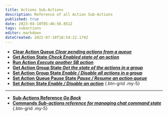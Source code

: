 ```yaml
---
title: Actions Sub-Actions
description: Reference of all Action Sub-Actions
published: true
date: 2023-04-10T05:46:56.851Z
tags: subactions
editor: markdown
dateCreated: 2022-07-10T18:54:22.179Z
---
```


- [**Clear Action Queue *Clear pending actions from a queue***](/Sub-Actions/Actions/Clear-Action-Queue)
- [**Get Action State *Check Enabled state of an action***](/Sub-Actions/Actions/Get-Action-State)
- [**Run Action *Execute another SB action***](/Sub-Actions/Actions/Run-Action)
- [**Get Action Group State  *Get the state of the actions in a group***](/Sub-Actions/Actions/Get-Action-Group-State)
- [**Set Action Group State  *Enable / Disable all actions in a group***](/Sub-Actions/Actions/Set-Action-Group-State)
- [**Set Action Queue Pause State *Pause / Resume an action queue***](/Sub-Actions/Actions/Set-Action-Queue-Pause-State)
- [**Set Action State *Enable / Disable an action***](/Sub-Actions/Actions/Set-Action-State)
{.btn-grid .my-5}

---

- [<i class="mdi mdi-chevron-left"></i>**Sub-Actions Reference *Go Back***](/Sub-Actions)
- [<i class="mdi mdi-comment-alert primary--text"></i> **Commands *Sub-actions reference for managing chat command state***](/Sub-Actions/Commands)
{.btn-grid .my-5}